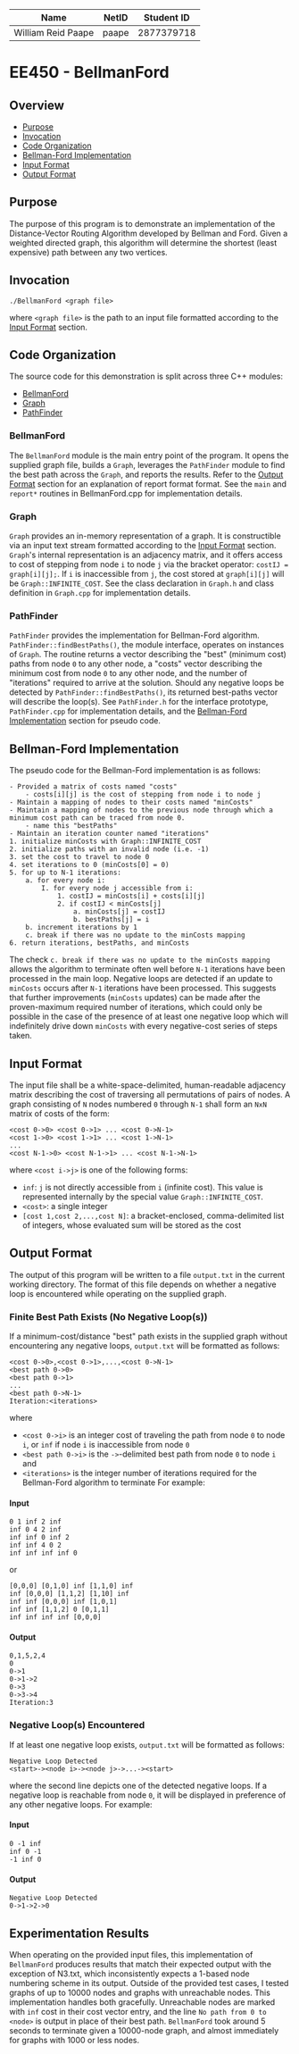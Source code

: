 | Name              | NetID | Student ID |
|------------------ | ----- | ---------- |
|William Reid Paape | paape | 2877379718 |

# EE450 - BellmanFord


## Overview
- [Purpose](#purpose)
- [Invocation](#invocation)
- [Code Organization](#code-organization)
- [Bellman-Ford Implementation](#bellman-ford-implementation)
- [Input Format](#input-format)
- [Output Format](#output-format)


## Purpose
The purpose of this program is to demonstrate an implementation of the
Distance-Vector Routing Algorithm developed by Bellman and Ford.  Given a
weighted directed graph, this algorithm will determine the shortest (least
expensive) path between any two vertices.


## Invocation
```
./BellmanFord <graph file>
```
where `<graph file>` is the path to an input file formatted according to the
[Input Format](#input-format) section.


## Code Organization
The source code for this demonstration is split across three C++ modules:
- [BellmanFord](#bellmanford)
- [Graph](#graph)
- [PathFinder](#pathfinder)

### BellmanFord
The `BellmanFord` module is the main entry point of the program.  It opens the
supplied graph file, builds a `Graph`, leverages the `PathFinder` module to
find the best path across the `Graph`, and reports the results.  Refer to the
[Output Format](#output-format) section for an explanation of report format
format.  See the `main` and `report*` routines in BellmanFord.cpp for
implementation details.

### Graph
`Graph` provides an in-memory representation of a graph.  It is constructible
via an input text stream formatted according to the [Input
Format](#input-format) section.  `Graph`'s internal representation is an
adjacency matrix, and it offers access to cost of stepping from node `i` to
node `j` via the bracket operator: `costIJ = graph[i][j];`.  If `i` is
inaccessible from `j`, the cost stored at `graph[i][j]` will be
`Graph::INFINITE_COST`.  See the class declaration in `Graph.h` and
class definition in `Graph.cpp` for implementation details.

### PathFinder
`PathFinder` provides the implementation for Bellman-Ford algorithm.
`PathFinder::findBestPaths()`, the module interface, operates on instances of
`Graph`.  The routine returns a vector describing the "best" (minimum cost) paths
from node `0` to any other node, a "costs" vector describing the minimum cost
from node `0` to any other node, and the number of "iterations" required to
arrive at the solution.  Should any negative loops be detected by
`PathFinder::findBestPaths()`, its returned best-paths vector will describe the
loop(s).  See `PathFinder.h` for the interface prototype, `PathFinder.cpp`
for implementation details, and the [Bellman-Ford
Implementation](#bellman-ford-implementation) section for pseudo code.


## Bellman-Ford Implementation
The pseudo code for the Bellman-Ford implementation is as follows:
```
- Provided a matrix of costs named "costs"
    - costs[i][j] is the cost of stepping from node i to node j
- Maintain a mapping of nodes to their costs named "minCosts"
- Maintain a mapping of nodes to the previous node through which a minimum cost path can be traced from node 0.
    - name this "bestPaths"
- Maintain an iteration counter named "iterations"
1. initialize minCosts with Graph::INFINITE_COST
2. initialize paths with an invalid node (i.e. -1)
3. set the cost to travel to node 0
4. set iterations to 0 (minCosts[0] = 0)
5. for up to N-1 iterations:
    a. for every node i:
        I. for every node j accessible from i:
            1. costIJ = minCosts[i] + costs[i][j]
            2. if costIJ < minCosts[j]
                a. minCosts[j] = costIJ
                b. bestPaths[j] = i
    b. increment iterations by 1
    c. break if there was no update to the minCosts mapping
6. return iterations, bestPaths, and minCosts
```
The check `c. break if there was no update to the minCosts mapping` allows the
algorithm to terminate often well before `N-1` iterations have been processed
in the main loop.  Negative loops are detected if an update to `minCosts`
occurs after `N-1` iterations have been processed.  This suggests that further
improvements (`minCosts` updates) can be made after the proven-maximum required
number of iterations, which could only be possible in the case of the presence
of at least one negative loop which will indefinitely drive down `minCosts`
with every negative-cost series of steps taken.


## Input Format
The input file shall be a white-space-delimited, human-readable adjacency
matrix describing the cost of traversing all permutations of pairs of nodes.
A graph consisting of `N` nodes numbered `0` through `N-1` shall form an `NxN`
matrix of costs of the form:
```
<cost 0->0> <cost 0->1> ... <cost 0->N-1>
<cost 1->0> <cost 1->1> ... <cost 1->N-1>
...
<cost N-1->0> <cost N-1->1> ... <cost N-1->N-1>
```
where `<cost i->j>` is one of the following forms:
- `inf`: `j` is not directly accessible from `i` (infinite cost). This value is represented internally by the special value `Graph::INFINITE_COST`.
- `<cost>`: a single integer
- `[cost 1,cost 2,...,cost N]`: a bracket-enclosed, comma-delimited list of integers, whose evaluated sum will be stored as the cost


## Output Format
The output of this program will be written to a file `output.txt` in the
current working directory.  The format of this file depends on whether a
negative loop is encountered while operating on the supplied graph.

### Finite Best Path Exists (No Negative Loop(s))
If a minimum-cost/distance "best" path exists in the supplied graph without
encountering any negative loops, `output.txt` will be formatted as follows:
```
<cost 0->0>,<cost 0->1>,...,<cost 0->N-1>
<best path 0->0>
<best path 0->1>
...
<best path 0->N-1>
Iteration:<iterations>
```
where
- `<cost 0->i>` is an integer cost of traveling the path from node `0` to node `i`, or `inf` if node `i` is inaccessible from node `0`
- `<best path 0->i>` is the `->`-delimited best path from node `0` to node `i`
and
- `<iterations>` is the integer number of iterations required for the Bellman-Ford algorithm to terminate
For example:

#### Input
```
0 1 inf 2 inf
inf 0 4 2 inf
inf inf 0 inf 2
inf inf 4 0 2
inf inf inf inf 0
```
or
```
[0,0,0] [0,1,0] inf [1,1,0] inf
inf [0,0,0] [1,1,2] [1,10] inf
inf inf [0,0,0] inf [1,0,1]
inf inf [1,1,2] 0 [0,1,1]
inf inf inf inf [0,0,0]
```
#### Output
```
0,1,5,2,4
0
0->1
0->1->2
0->3
0->3->4
Iteration:3 
```

### Negative Loop(s) Encountered
If at least one negative loop exists, `output.txt` will be formatted as follows:
```
Negative Loop Detected
<start>-><node i>-><node j>->...-><start>
```
where the second line depicts one of the detected negative loops.  If a
negative loop is reachable from node `0`, it will be displayed in preference of
any other negative loops.  For example:

#### Input
```
0 -1 inf
inf 0 -1
-1 inf 0
```
#### Output
```
Negative Loop Detected
0->1->2->0
```

## Experimentation Results
When operating on the provided input files, this implementation of
`BellmanFord` produces results that match their expected output with the
exception of N3.txt, which inconsistently expects a 1-based node numbering
scheme in its output.  Outside of the provided test cases, I tested graphs of
up to 10000 nodes and graphs with unreachable nodes.  This implementation
handles both gracefully.  Unreachable nodes are marked with `inf` cost in their
cost vector entry, and the line `No path from 0 to <node>` is output in place
of their best path.  `BellmanFord` took around 5 seconds to terminate given a
10000-node graph, and almost immediately for graphs with 1000 or less nodes.
